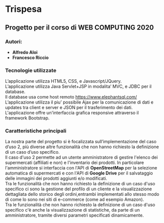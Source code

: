 # Trispesa
## Progetto per il corso di WEB COMPUTING 2020
### Autori:
- **Alfredo Aloi**
- **Francesco Riccio**

### Tecnologie utilizzate
L’applicazione utilizza HTML5, CSS, e Javascript/JQuery.  
L’applicazione utilizza Java Servlet+JSP in modalita’ MVC, e JDBC per il database.  
Il database usa come host remoto https://www.elephantsql.com/  
L’applicazione utilizza il piu’ possibile Ajax per la comunicazione di dati e updates tra client e server e JSON per il trasferimento dei dati.  
L'applicazione offre un'interfaccia grafica responsive attraverso il framework Bootstrap.  

### Caratteristiche principali
La nostra parte del progetto si è focalizzata sull’implementazione del caso d’uso 2, più diverse altre funzionalità che non hanno richiesto la definizione di un caso d’uso specifico.  
Il caso d'uso 2 permette ad un utente amministratore di gestire l'elenco dei supermercati (affiliati e non) e l'inventario dei prodotti. In particolare l'amministratore si interfaccia con l'API di **OpenStreetMap** per la selezione automatica di supermercati e con l'API di **Google Drive** per il salvataggio delle immagini dei prodotti aggiunti e/o modificati.  
Tra le funzionalità che non hanno richiesto la definizione di un caso d'uso specifico ci sono la gestione del profilo di un cliente e la visualizzazione dettagliata dello storico degli ordini,entrambi implementati allo stesso modo di come lo sono nei siti di e-commerce (come ad esempio Amazon).  
Tra le funzionalità che non hanno richiesto la definizione di un caso d'uso specifico c'è anche la visualizzazione di statistiche, da parte di un amministratore, tramite diversi parametri specificati dinamicamente.
